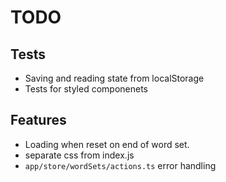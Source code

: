 # TODO

## Tests
* Saving and reading state from localStorage
* Tests for styled componenets

## Features
* Loading when reset on end of word set.
* separate css from index.js
* `app/store/wordSets/actions.ts` error handling

